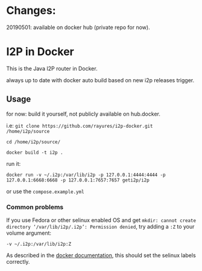 # Changes:
20190501: available on docker hub (private repo for now).


# I2P in Docker
This is the Java I2P router in Docker.

always up to date with docker auto build based on new i2p releases trigger.

## Usage
for now: build it yourself, not publicly available on hub.docker. 

i.e: 
`git clone https://github.com/rayures/i2p-docker.git /home/i2p/source`

`cd /home/i2p/source/`

`docker build -t i2p .`

run it:

`docker run -v ~/.i2p:/var/lib/i2p -p 127.0.0.1:4444:4444 -p 127.0.0.1:6668:6668 -p 127.0.0.1:7657:7657 geti2p/i2p`


or use the `compose.example.yml`

### Common problems

If you use Fedora or other selinux enabled OS and get ```mkdir: cannot create directory ‘/var/lib/i2p/.i2p’: Permission denied```, try adding a `:Z` to your volume argument:

```
-v ~/.i2p:/var/lib/i2p:Z
```
As described in the [docker documentation](https://docs.docker.com/storage/bind-mounts/#configure-the-selinux-label), this should set the selinux labels correctly.
